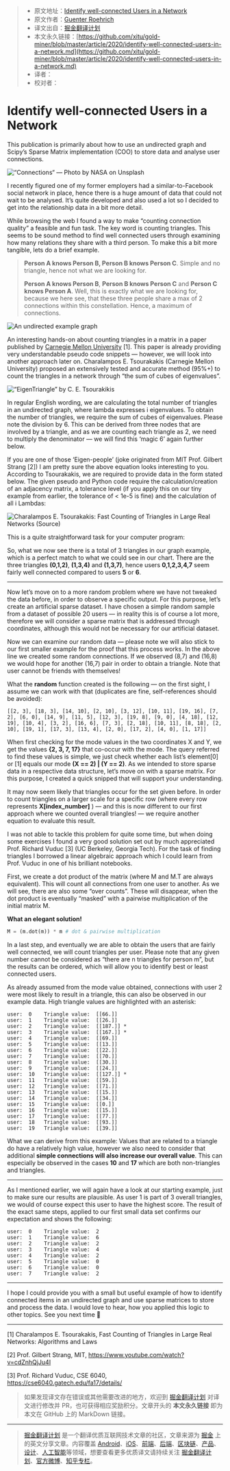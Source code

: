 > * 原文地址：[Identify well-connected Users in a Network](https://towardsdatascience.com/identify-well-connected-users-in-a-social-network-19ea8dd50b16)
> * 原文作者：[Guenter Roehrich](https://medium.com/@GuenterRoehrich)
> * 译文出自：[掘金翻译计划](https://github.com/xitu/gold-miner)
> * 本文永久链接：[https://github.com/xitu/gold-miner/blob/master/article/2020/identify-well-connected-users-in-a-network.md](https://github.com/xitu/gold-miner/blob/master/article/2020/identify-well-connected-users-in-a-network.md)
> * 译者：
> * 校对者：

# Identify well-connected Users in a Network

This publication is primarily about how to use an undirected graph and Scipy’s Sparse Matrix implementation (COO) to store data and analyse user connections.

![“Connections“ — Photo by [NASA](https://unsplash.com/@nasa?utm_source=medium&utm_medium=referral) on [Unsplash](https://unsplash.com?utm_source=medium&utm_medium=referral)](https://cdn-images-1.medium.com/max/13292/0*Ry3dSWy5ckRtkTHY)

I recently figured one of my former employers had a similar-to-Facebook social network in place, hence there is a huge amount of data that could not wait to be analysed. It’s quite developed and also used a lot so I decided to get into the relationship data in a bit more detail.

While browsing the web I found a way to make “counting connection quality” a feasible and fun task. The key word is counting triangles. This seems to be sound method to find well connected users through examining how many relations they share with a third person. To make this a bit more tangible, lets do a brief example.

> **Person A knows Person B, Person B knows Person C**. Simple and no triangle, hence not what we are looking for.
>
> **Person A knows Person B**, **Person B knows Person C** and **Person C knows Person A**. Well, this is exactly what we are looking for, because we here see, that these three people share a max of 2 connections within this constellation. Hence, a maximum of connections.

![An undirected example graph](https://cdn-images-1.medium.com/max/2000/1*d4TCH2_ayplfLN2EUAtxLg.png)

An interesting hands-on about counting triangles in a matrix in a paper published by [Carnegie Mellon University](http://www.math.cmu.edu/~ctsourak/tsourICDM08.pdf) [1]. This paper is already providing very understandable pseudo code snippets — however, we will look into another approach later on. Charalampos E. Tsourakakis (Carnegie Mellon University) proposed an extensively tested and accurate method (95%+) to count the triangles in a network through “the sum of cubes of eigenvalues”.

![“EigenTriangle” by C. E. Tsourakikis](https://cdn-images-1.medium.com/max/2000/1*IA7JteyZb7Na8iA2sc269w.png)

In regular English wording, we are calculating the total number of triangles in an undirected graph, where lambda expresses i eigenvalues. To obtain the number of triangles, we require the sum of cubes of eigenvalues. Please note the division by 6. This can be derived from three nodes that are involved by a triangle, and as we are counting each triangle as 2, we need to multiply the denominator — we will find this ‘magic 6’ again further below.

If you are one of those ‘Eigen-people’ (joke originated from MIT Prof. Gilbert Strang [2]) I am pretty sure the above equation looks interesting to you. According to Tsourakakis, we are required to provide data in the form stated below. The given pseudo and Python code require the calculation/creation of an adjacency matrix, a tolerance level (if you apply this on our tiny example from earlier, the tolerance of \< 1e-5 is fine) and the calculation of all i Lambdas:

![Charalampos E. Tsourakakis: Fast Counting of Triangles in Large Real Networks (Source)](https://cdn-images-1.medium.com/max/2000/1*6-camzK0rSQJy9T963QmRQ.png)

This is a quite straightforward task for your computer program:

So, what we now see there is a total of 3 triangles in our graph example, which is a perfect match to what we could see in our chart. There are the three triangles **(0,1,2)**, **(1,3,4)** and **(1,3,7)**, hence users **0,1,2,3,4,7** seem fairly well connected compared to users **5** or **6**.

---

Now let’s move on to a more random problem where we have not tweaked the data before, in order to observe a specific output. For this purpose, let’s create an artificial sparse dataset. I have chosen a simple random sample from a dataset of possible 20 users — in reality this is of course a lot more, therefore we will consider a sparse matrix that is addressed through coordinates, although this would not be necessary for our artificial dataset.

Now we can examine our random data — please note we will also stick to our first smaller example for the proof that this process works. In the above line we created some random connections. If we observed (8,7) and (16,8) we would hope for another (16,7) pair in order to obtain a triangle. Note that user cannot be friends with themselves!

What the **random** function created is the following — on the first sight, I assume we can work with that (duplicates are fine, self-references should be avoided):

```
[[2, 3], [18, 3], [14, 10], [2, 10], [3, 12], [10, 11], [19, 16], [7, 2], [6, 0], [14, 9], [11, 5], [12, 3], [19, 8], [9, 0], [4, 18], [12, 19], [10, 4], [3, 2], [16, 6], [7, 3], [2, 18], [10, 11], [8, 18], [2, 10], [19, 1], [17, 3], [13, 4], [2, 0], [17, 2], [4, 0], [1, 17]]
```

When first checking for the mode values in the two coordinates X and Y, we get the values **{2, 3, 7, 17}** that co-occur with the mode. The query referred to find these values is simple, we just check whether each list’s element[0] or [1] equals our mode **(X == 2) | (Y == 2)**. As we intended to store sparse data in a respective data structure, let’s move on with a sparse matrix. For this purpose, I created a quick snipped that will support your understanding.

It may now seem likely that triangles occur for the set given before. In order to count triangles on a larger scale for a specific row (where every row represents **X[index_number]** ) — and this is now different to our first approach where we counted overall triangles! — we require another equation to evaluate this result.

I was not able to tackle this problem for quite some time, but when doing some exercises I found a very good solution set out by much appreciated Prof. Richard Vuduc [3] (UC Berkeley, Georgia Tech). For the task of finding triangles I borrowed a linear algebraic approach which I could learn from Prof. Vuduc in one of his brilliant notebooks.

First, we create a dot product of the matrix (where M and M.T are always equivalent). This will count all connections from one user to another. As we will see, there are also some “over counts”. These will disappear, when the dot product is eventually “masked” with a pairwise multiplication of the initial matrix M.

**What an elegant solution!**

```py
M = (m.dot(m)) * m # dot & pairwise multiplication
```

In a last step, and eventually we are able to obtain the users that are fairly well connected, we will count triangles per user. Please note that any given number cannot be considered as “there are n triangles for person m”, but the results can be ordered, which will allow you to identify best or least connected users.

As already assumed from the mode value obtained, connections with user 2 were most likely to result in a triangle, this can also be observed in our example data. High triangle values are highlighted with an asterisk:

```
user:  0 	Triangle value:  [[66.]]
user:  1 	Triangle value:  [[26.]]
user:  2 	Triangle value:  [[187.]] *
user:  3 	Triangle value:  [[167.]] *
user:  4 	Triangle value:  [[69.]]
user:  5 	Triangle value:  [[13.]]
user:  6 	Triangle value:  [[22.]]
user:  7 	Triangle value:  [[70.]]
user:  8 	Triangle value:  [[30.]]
user:  9 	Triangle value:  [[24.]]
user:  10 	Triangle value:  [[127.]] *
user:  11 	Triangle value:  [[59.]]
user:  12 	Triangle value:  [[71.]]
user:  13 	Triangle value:  [[15.]]
user:  14 	Triangle value:  [[34.]]
user:  15 	Triangle value:  [[0.]]
user:  16 	Triangle value:  [[15.]]
user:  17 	Triangle value:  [[77.]]
user:  18 	Triangle value:  [[93.]]
user:  19 	Triangle value:  [[39.]]
```

What we can derive from this example: Values that are related to a triangle do have a relatively high value, however we also need to consider that additional **simple connections will also increase our overall value**. This can especially be observed in the cases **10** and **17** which are both non-triangles and triangles.

---

As I mentioned earlier, we will again have a look at our starting example, just to make sure our results are plausible. As user 1 is part of 3 overall triangles, we would of course expect this user to have the highest score. The result of the exact same steps, applied to our first small data set confirms our expectation and shows the following:

```
user:  0 	Triangle value:  2
user:  1 	Triangle value:  6
user:  2 	Triangle value:  2
user:  3 	Triangle value:  4
user:  4 	Triangle value:  2
user:  5 	Triangle value:  0
user:  6 	Triangle value:  0
user:  7 	Triangle value:  2
```

---

I hope I could provide you with a small but useful example of how to identify connected items in an undirected graph and use sparse matrices to store and process the data. I would love to hear, how you applied this logic to other topics. See you next time 🔲

---

[1] Charalampos E. Tsourakakis, Fast Counting of Triangles in Large Real Networks: Algorithms and Laws

[2] Prof. Gilbert Strang, MIT, https://www.youtube.com/watch?v=cdZnhQjJu4I

[3] Prof. Richard Vuduc, CSE 6040, https://cse6040.gatech.edu/fa17/details/

> 如果发现译文存在错误或其他需要改进的地方，欢迎到 [掘金翻译计划](https://github.com/xitu/gold-miner) 对译文进行修改并 PR，也可获得相应奖励积分。文章开头的 **本文永久链接** 即为本文在 GitHub 上的 MarkDown 链接。

---

> [掘金翻译计划](https://github.com/xitu/gold-miner) 是一个翻译优质互联网技术文章的社区，文章来源为 [掘金](https://juejin.im) 上的英文分享文章。内容覆盖 [Android](https://github.com/xitu/gold-miner#android)、[iOS](https://github.com/xitu/gold-miner#ios)、[前端](https://github.com/xitu/gold-miner#前端)、[后端](https://github.com/xitu/gold-miner#后端)、[区块链](https://github.com/xitu/gold-miner#区块链)、[产品](https://github.com/xitu/gold-miner#产品)、[设计](https://github.com/xitu/gold-miner#设计)、[人工智能](https://github.com/xitu/gold-miner#人工智能)等领域，想要查看更多优质译文请持续关注 [掘金翻译计划](https://github.com/xitu/gold-miner)、[官方微博](http://weibo.com/juejinfanyi)、[知乎专栏](https://zhuanlan.zhihu.com/juejinfanyi)。

